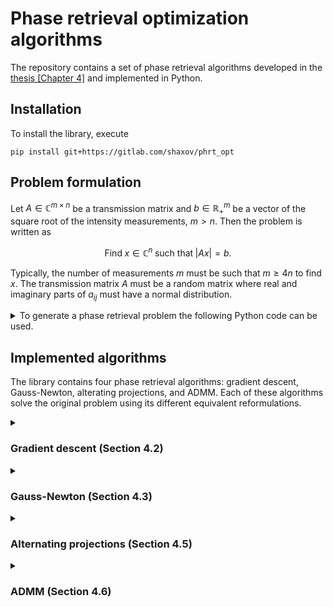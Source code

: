 # Phase retrieval optimization algorithms

The repository contains a set of phase retrieval algorithms developed in the [thesis [Chapter 4]](https://www.theses.fr/2022LIMO0120) and implemented in Python. 

## Installation
To install the library, execute
```
pip install git+https://gitlab.com/shaxov/phrt_opt
```

## Problem formulation

Let $`A\in\mathbb{C}^{m\times n}`$ be a transmission matrix and $`b\in\mathbb{R}^{m}_+`$ be a vector of the square root of the intensity measurements, $`m > n`$. Then the problem is written as

```math
\text{Find} \; x\in\mathbb{C}^n \; \text{such that} \; |Ax| = b.
```

Typically, the number of measurements $`m`$ must be such that $`m \geq 4n`$ to find $`x`$. The transmission matrix $`A`$ must be a random matrix where real and imaginary parts of $`a_{ij}`$ must have a normal distribution.

<details>
<summary>To generate a phase retrieval problem the following Python code can be used.</summary>

```python
import numpy as np

n = 8
m = 8 * n

# Transmission matrix
tm = np.random.randn(m, n) + 1j * np.random.randn(m, n)

# Solution vector
x = np.random.randn(n, 1) + 1j * np.random.randn(n, 1)

# Vector of intensity measurements
b = np.abs(tm @ x)
```

</details>

## Implemented algorithms

The library contains four phase retrieval algorithms: gradient descent, Gauss-Newton, alterating projections, and ADMM. Each of these algorithms solve the original problem using its different equivalent reformulations.

<details>
<summary><h3>Gradient descent (Section 4.2)</h3></summary>
<br>
The equivalent reformulation of the original problem writes

```math
\min_{x\in\mathbb{C}^n} f(x):=\frac{1}{2}\||Ax|^2 - b^2\|^2.
```

The algorithm is a simple gradient descent $`x^{(k+1)} = x^{(k)} - \alpha^{(k)} \nabla f(x^{(k)})`$, where

```math
\nabla f(x) = \frac{1}{m}A^*\big[(|Ax|^2-b^2)\odot Ax \big],
```

is caclucated by means of Wirtinger calculus and $`\odot`$ operator means component by component multiplication of two vectors. 

To use the gradient descent method the following Python code can be used.

```python
import phrt_opt

x_hat = phrt_opt.methods.gradient_descent(tm, b)
```
#### Line-search

The step length $`\alpha^{(k)}`$ can be calculated using:
* backtracking line-search (Armijo)
```python
x_hat = phrt_opt.methods.gradient_descent(
    tm, b,
    linesearch=phrt_opt.linesearch.Backtracking(),
)
 ```
* line-search, which is based on a secant equation (Barzilai and Borwein).
```python
x_hat = phrt_opt.methods.gradient_descent(
    tm, b,
    linesearch=phrt_opt.linesearch.Secant(),
)
 ```
</details>

<details>
<summary><h3>Gauss-Newton (Section 4.3)</h3></summary>
<br>
The equivalent reformulation of the original problem writes

```math
\min_{x\in\mathbb{C}^n} f(x):=\frac{1}{2m}\||Ax|^2 - b^2\|^2.
```
Following the general scheme of Gauss-Newton method, we denote a residual function $`r:\mathbb{C}^n\rightarrow\mathbb{R}^m_+`$ as

```math
r(x) = |Ax|^2 - b^2,
```
and its jacobian matrix in terms of Wirtinger calculus writes as

```math
\nabla r(x) = 
\begin{pmatrix}
    A\odot \bar{A}\bar{x} & \bar{A}\odot Ax
\end{pmatrix}
\subset \mathbb{C}^{m\times 2n},
```

Then, the descent direction $`p\in\mathbb{C}^{2n}`$ is a solution of the system

```math
\nabla r(x)^* \nabla r(x) p = - \nabla r(x)^* r(x).
```

Then $`x^{(k+1)} = x^{(k)} + \alpha^{(k)} p^{(k)}_{1:n}`$, where subscript $`_{1:n}`$ means that we take the first $`n`$ elements of vector $`p`$. The step length $`\alpha^{(k)}`$ can be computed in the same way as for the gradient descent method. 

To use the Gauss-Newton method the following Python code can be used.

```python
import phrt_opt

x_hat = phrt_opt.methods.gauss_newton(tm, b)
```

### Symmetric system solver

There are two implemented methods that can be used for solving the Gauss-Netwon system at each iteration:
* Cholesky solver
```python
x_hat = phrt_opt.methods.gauss_newton(
    tm, b,
    quadprog=phrt_opt.quadprog.Cholesky(),
)
```
* Conjugate gradient descent solver
```python
x_hat = phrt_opt.methods.gauss_newton(
    tm, b,
    quadprog=phrt_opt.quadprog.ConjugateGradient(),
)
```
</details>

<details>
<summary><h3>Alternating projections (Section 4.5)</h3></summary>
<br>
The equivalent reformulation of the original problem writes

```math
\min_{(x,y)\in\mathbb{C}^n\times\mathbb{C}^m} \frac{1}{2} \|Ax-y\|^2 \;\; \text{such that} \;\; |y| = b.
```

The algorithm contains two consecutive updates:
```math
\begin{align*}
y^{(k+1)} &= b\odot\exp\big( i\arg(Ax^{(k)}) \big),\\
x^{(k+1)} &= A^\dag y^{(k+1)},
\end{align*}
```
where $`A^\dag`$ is a Moore-Penrose inverse.

To use the Gauss-Newton method the following Python code can be used.

```python
import phrt_opt

x_hat = phrt_opt.methods.alternating_projections(tm, b)
```
</details>

<details>
<summary><h3>ADMM (Section 4.6)</h3></summary>
<br>
The equivalent reformulation of the original problem writes

```math
\min_{(y,z,\xi)\in\mathbb{C}^m\times\mathbb{C}^m\times\mathbb{C}^m} \frac{1}{2} \|\xi\|^2 \;\;
\text{such that} \;\; y - z = \xi, \; y\in \operatorname{range}(A), \; z\in\mathcal{M}_b,
```

where then $`x = A^\dag y`$,  $`\mathcal{M}_b = \{ z\in\mathbb{C}^m:|z|=b \}`$.

The algorithm contains three consecutive updates:

```math
\begin{align*}
z^{(k+1)} &= b\odot\exp\big( i\arg(y^{(k)} + (1 - \rho^{(k)})) \big),\\
y^{(k+1)} &= AA^\dag z^{(k+1)},\\
\lambda^{(k+1)} &= \frac{1}{1 + \rho^{(k+1)}}\big( \lambda^{(k)} + y^{(k+1) - z^{(k+1)} \big)
\end{align*}
```

where $`A^\dag`$ is a Moore-Penrose inverse and variable $`\xi`$ was eliminated and parameter $`\rho^{(k)}`$ is updated by one of the following strategies: `constant`, `linear`, `exponential`, and `auto`. The default strategy is set to `auto` as the best one.

```python
import phrt_opt

x_hat = phrt_opt.methods.admm(tm, b)
```

#### Strategies for parameter $`\rho`$

A parameter $`\rho^{(k)}`$ can be updated by one of the following strategies:
<details>
<summary>Constant</summary>

```python
x_hat = phrt_opt.methods.admm(
    tm, b,
    strategy=phrt_opt.strategies.constant(.5),
)
```

</details>

<details>
<summary>Linear</summary>

```python
x_hat = phrt_opt.methods.admm(
    tm, b,
    strategy=phrt_opt.strategies.linear(),
)
```

</details>


<details>
<summary>Exponential</summary>

```python
x_hat = phrt_opt.methods.admm(
    tm, b,
    strategy=phrt_opt.strategies.exponential(),
)
```

</details>

<details>
<summary>Auto</summary>

```python
x_hat = phrt_opt.methods.admm(
    tm, b,
    strategy=phrt_opt.strategies.auto(),
)
```

</details>

</details>



